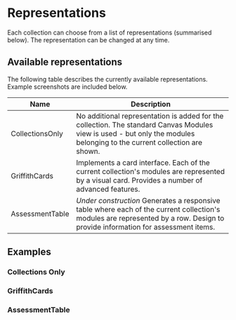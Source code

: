 # Representations

Each collection can choose from a list of representations (summarised below). The representation can be changed at any time.

## Available representations

The following table describes the currently available representations. Example screenshots are included below.

| Name | Description |
| --- | --- |
| CollectionsOnly | No additional representation is added for the collection. The standard Canvas Modules view is used - but only the modules belonging to the current collection are shown. |
| GriffithCards | Implements a card interface. Each of the current collection's modules are represented by a visual card. Provides a number of advanced features. |
| AssessmentTable | _Under construction_ Generates a responsive table where each of the current collection's modules are represented by a row. Design to provide information for assessment items. |

## Examples

### Collections Only

### GriffithCards

### AssessmentTable